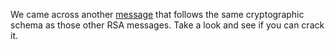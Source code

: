 We came across another [message]($rsa4) that follows the same cryptographic schema as those other RSA messages. Take a look and see if you can crack it.